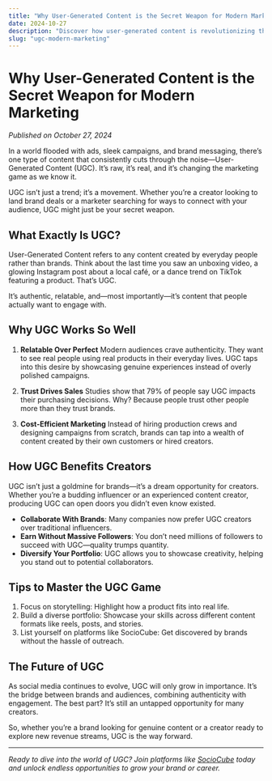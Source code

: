 ```yaml
---
title: "Why User-Generated Content is the Secret Weapon for Modern Marketing"
date: 2024-10-27
description: "Discover how user-generated content is revolutionizing the way brands and creators connect with audiences in 2024."
slug: "ugc-modern-marketing"
---
```


# Why User-Generated Content is the Secret Weapon for Modern Marketing

*Published on October 27, 2024*

In a world flooded with ads, sleek campaigns, and brand messaging, there’s one type of content that consistently cuts through the noise—User-Generated Content (UGC). It’s raw, it’s real, and it’s changing the marketing game as we know it.

UGC isn’t just a trend; it’s a movement. Whether you’re a creator looking to land brand deals or a marketer searching for ways to connect with your audience, UGC might just be your secret weapon.

## What Exactly Is UGC?

User-Generated Content refers to any content created by everyday people rather than brands. Think about the last time you saw an unboxing video, a glowing Instagram post about a local café, or a dance trend on TikTok featuring a product. That’s UGC.

It’s authentic, relatable, and—most importantly—it’s content that people actually want to engage with.

## Why UGC Works So Well

1. **Relatable Over Perfect**
   Modern audiences crave authenticity. They want to see real people using real products in their everyday lives. UGC taps into this desire by showcasing genuine experiences instead of overly polished campaigns.

2. **Trust Drives Sales**
   Studies show that 79% of people say UGC impacts their purchasing decisions. Why? Because people trust other people more than they trust brands.

3. **Cost-Efficient Marketing**
   Instead of hiring production crews and designing campaigns from scratch, brands can tap into a wealth of content created by their own customers or hired creators.

## How UGC Benefits Creators

UGC isn’t just a goldmine for brands—it’s a dream opportunity for creators. Whether you’re a budding influencer or an experienced content creator, producing UGC can open doors you didn’t even know existed.

- **Collaborate With Brands**: Many companies now prefer UGC creators over traditional influencers.
- **Earn Without Massive Followers**: You don’t need millions of followers to succeed with UGC—quality trumps quantity.
- **Diversify Your Portfolio**: UGC allows you to showcase creativity, helping you stand out to potential collaborators.

## Tips to Master the UGC Game

1. Focus on storytelling: Highlight how a product fits into real life.
2. Build a diverse portfolio: Showcase your skills across different content formats like reels, posts, and stories.
3. List yourself on platforms like SocioCube: Get discovered by brands without the hassle of outreach.

## The Future of UGC

As social media continues to evolve, UGC will only grow in importance. It’s the bridge between brands and audiences, combining authenticity with engagement. The best part? It’s still an untapped opportunity for many creators.

So, whether you’re a brand looking for genuine content or a creator ready to explore new revenue streams, UGC is the way forward.

---

*Ready to dive into the world of UGC? Join platforms like [SocioCube](https://sociocube.com) today and unlock endless opportunities to grow your brand or career.*
